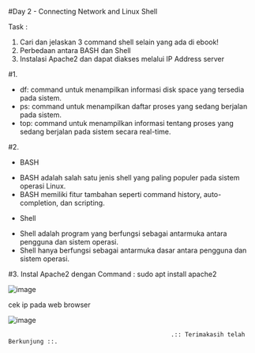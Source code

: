 #Day 2 - Connecting Network and Linux Shell

Task :
1. Cari dan jelaskan 3 command shell selain yang ada di ebook!
2. Perbedaan antara BASH dan Shell
3. Instalasi Apache2 dan dapat diakses melalui IP Address server

#1. 
- df: command untuk menampilkan informasi disk space yang tersedia pada sistem.
- ps: command untuk menampilkan daftar proses yang sedang berjalan pada sistem.
- top: command untuk menampilkan informasi tentang proses yang sedang berjalan pada sistem secara real-time.

#2. 
* BASH
- BASH adalah salah satu jenis shell yang paling populer pada sistem operasi Linux.
- BASH memiliki fitur tambahan seperti command history, auto-completion, dan scripting.

* Shell
- Shell adalah program yang berfungsi sebagai antarmuka antara pengguna dan sistem operasi.
- Shell hanya berfungsi sebagai antarmuka dasar antara pengguna dan sistem operasi.

#3. Instal Apache2
dengan Command : sudo apt install apache2

![image](https://github.com/Drewsans/devops17-dumbways-Tesar-Nurrizky/assets/118201274/70091128-4e99-4210-b681-3b16774c1255)

cek ip pada web browser

![image](https://github.com/Drewsans/devops17-dumbways-Tesar-Nurrizky/assets/118201274/f6f2a68c-b017-477d-9376-0c069032213f)

                                                  .:: Terimakasih telah Berkunjung ::.
